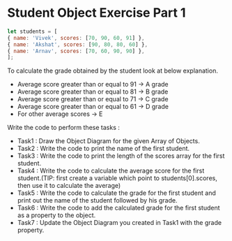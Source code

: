 # Student Object Exercise Part 1
```js
let students = [
{ name: 'Vivek', scores: [70, 90, 60, 91] },
{ name: 'Akshat', scores: [90, 80, 80, 60] },
{ name: 'Arnav', scores: [70, 60, 90, 90] },
];
```
To calculate the grade obtained by the student look at below explanation.
- Average score greater than or equal to 91 -> A grade
- Average score greater than or equal to 81 -> B grade
- Average score greater than or equal to 71 -> C grade
- Average score greater than or equal to 61 -> D grade
- For other average scores -> E

Write the code to perform these tasks :
- Task1 : Draw the Object Diagram for the given Array of Objects.
- Task2 : Write the code to print the name of the first student.
- Task3 : Write the code to print the length of the scores array for the first student.
- Task4 : Write the code to calculate the average score for the first student.(TIP: first create a variable which point to           students[0].scores, then use it to calculate the average)
- Task5 : Write the code to calculate the grade for the first student and print out the name of the student followed by his grade.
- Task6 : Write the code to add the calculated grade for the first student as a property to the object.
- Task7 : Update the Object Diagram you created in Task1 with the grade property.
 


